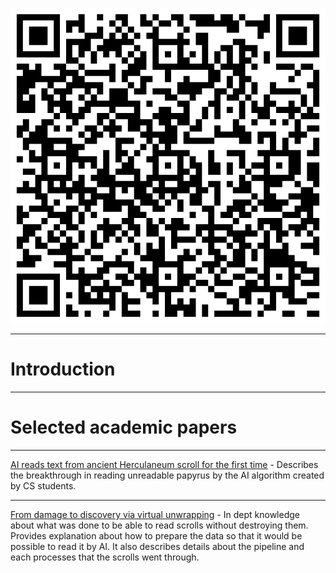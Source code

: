 ![portfolio|250](Notatki/Semestr%203/Język%20angielski%20-%20C1.1/Ćwiczenia/Portfolio/The%20Elder%20Scrolls/portfolio.png)

---
# Introduction


---
# Selected academic papers

---

[AI reads text from ancient Herculaneum scroll for the first time](Notatki/Semestr%203/Język%20angielski%20-%20C1.1/Ćwiczenia/Portfolio/The%20Elder%20Scrolls/AI%20reads%20text%20from%20ancient%20Herculaneum%20scroll%20for%20the%20first%20time.md) - Describes the breakthrough in reading unreadable papyrus by the AI algorithm created by CS students.

---

[From damage to discovery via virtual unwrapping](Notatki/Semestr%203/Język%20angielski%20-%20C1.1/Ćwiczenia/Portfolio/The%20Elder%20Scrolls/From%20damage%20to%20discovery%20via%20virtual%20unwrapping.md) - In dept knowledge about what was done to be able to read scrolls without destroying them. Provides explanation about how to prepare the data so that it would be possible to read it by AI. It also describes details about the pipeline and each processes that the scrolls went through.